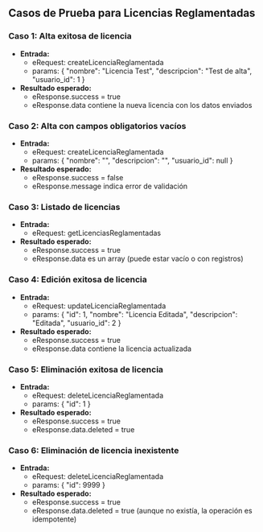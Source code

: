 ## Casos de Prueba para Licencias Reglamentadas

### Caso 1: Alta exitosa de licencia
- **Entrada:**
  - eRequest: createLicenciaReglamentada
  - params: { "nombre": "Licencia Test", "descripcion": "Test de alta", "usuario_id": 1 }
- **Resultado esperado:**
  - eResponse.success = true
  - eResponse.data contiene la nueva licencia con los datos enviados

### Caso 2: Alta con campos obligatorios vacíos
- **Entrada:**
  - eRequest: createLicenciaReglamentada
  - params: { "nombre": "", "descripcion": "", "usuario_id": null }
- **Resultado esperado:**
  - eResponse.success = false
  - eResponse.message indica error de validación

### Caso 3: Listado de licencias
- **Entrada:**
  - eRequest: getLicenciasReglamentadas
- **Resultado esperado:**
  - eResponse.success = true
  - eResponse.data es un array (puede estar vacío o con registros)

### Caso 4: Edición exitosa de licencia
- **Entrada:**
  - eRequest: updateLicenciaReglamentada
  - params: { "id": 1, "nombre": "Licencia Editada", "descripcion": "Editada", "usuario_id": 2 }
- **Resultado esperado:**
  - eResponse.success = true
  - eResponse.data contiene la licencia actualizada

### Caso 5: Eliminación exitosa de licencia
- **Entrada:**
  - eRequest: deleteLicenciaReglamentada
  - params: { "id": 1 }
- **Resultado esperado:**
  - eResponse.success = true
  - eResponse.data.deleted = true

### Caso 6: Eliminación de licencia inexistente
- **Entrada:**
  - eRequest: deleteLicenciaReglamentada
  - params: { "id": 9999 }
- **Resultado esperado:**
  - eResponse.success = true
  - eResponse.data.deleted = true (aunque no existía, la operación es idempotente)
